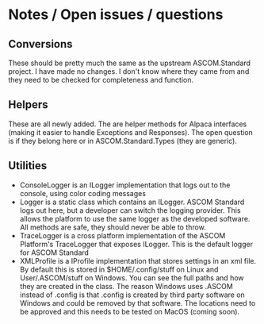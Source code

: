 # Notes / Open issues / questions

## Conversions
These should be pretty much the same as the upstream ASCOM.Standard project. I have made no changes. I don't know where they came from and they need to be checked for completeness and function.

## Helpers
These are all newly added. The are helper methods for Alpaca interfaces (making it easier to handle Exceptions and Responses).
The open question is if they belong here or in ASCOM.Standard.Types (they are generic).

## Utilities
* ConsoleLogger is an ILogger implementation that logs out to the console, using color coding messages
* Logger is a static class which contains an ILogger. ASCOM Standard logs out here, but a developer can switch the logging provider. This allows the platform to use the same logger as the developed software. All methods are safe, they should never be able to throw.
* TraceLogger is a cross platform implementation of the ASCOM Platform's TraceLogger that exposes ILogger. This is the default logger for ASCOM Standard
* XMLProfile is a IProfile implementation that stores settings in an xml file. By default this is stored in $HOME/.config/stuff on Linux and User/.ASCOM/stuff on Windows. You can see the full paths and how they are created in the class. The reason Windows uses .ASCOM instead of .config is that .config is created by third party software on Windows and could be removed by that software. The locations need to be approved and this needs to be tested on MacOS (coming soon).